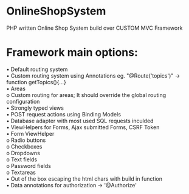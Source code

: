 # OnlineShopSystem
PHP written Online Shop System build over CUSTOM MVC Framework

# Framework main options:
•	Default routing system  
•	Custom routing system using Annotations eg. "@Route('topics')" -> function getTopics(){...}  
•	Areas  
  o Custom routing for areas; It should override the global routing configuration  
•	Strongly typed views  
•	POST request actions using Binding Models  
• Database adapter with most used SQL requests inculded  
•	ViewHelpers for Forms, Ajax submitted Forms, CSRF Token  
•	Form ViewHelper  
  o	Radio buttons  
  o	Checkboxes  
  o	Dropdowns  
  o	Text fields  
  o	Password fields  
  o	Textareas  
•	Out of the box escaping the html chars with build in function  
•	Data annotations for authorization -> '@Authorize'  
